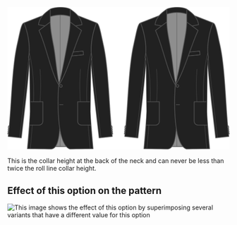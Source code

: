 ![Collar height](collarheight.svg)

This is the collar height at the back of the neck and can never be less than twice the roll line collar height.

## Effect of this option on the pattern

![This image shows the effect of this option by superimposing several variants that have a different value for this option](jaeger\_collarheight\_sample.svg "Effect of this option on the pattern")
